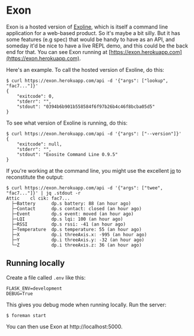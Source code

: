 # Exon

Exon is a hosted version of [Exoline](https://github.com/exosite/exoline), which is itself a command line application for a web-based product. So it's maybe a bit silly. But it has some features (e.g spec) that would be handy to have as an API, and someday it'd be nice to have a live REPL demo, and this could be the back end for that. You can see Exon running at [https://exon.herokuapp.com](https://exon.herokuapp.com).

Here's an example. To call the hosted version of Exoline, do this:

```
$ curl https://exon.herokuapp.com/api -d '{"args": ["lookup", "fac7..."]}'
{
    "exitcode": 0,
    "stderr": "",
    "stdout": "0394b6b901b558584f6f97b26b4c46f8bcba05d5"
}
```

To see what version of Exoline is running, do this:

```
$ curl https://exon.herokuapp.com/api -d '{"args": ["--version"]}'
{
    "exitcode": null,
    "stderr": "",
    "stdout": "Exosite Command Line 0.9.5"
}
```

If you're working at the command line, you might use the excellent [jq](http://stedolan.github.io/jq/) to reconstitute the output:

```
$ curl https://exon.herokuapp.com/api -d '{"args": ["twee", "fac7..."]}' | jq .stdout -r
Attic    cl cik: fac7...
  ├─Battery      dp.s battery: 88 (an hour ago)
  ├─Contact      dp.s contact: closed (an hour ago)
  ├─Event        dp.s event: moved (an hour ago)
  ├─LQI          dp.s lqi: 100 (an hour ago)
  ├─RSSI         dp.s rssi: -41 (an hour ago)
  ├─Temperature  dp.s temperature: 55 (an hour ago)
  ├─X            dp.i threeAxis.x: -995 (an hour ago)
  ├─Y            dp.i threeAxis.y: -32 (an hour ago)
  └─Z            dp.i threeAxis.z: 36 (an hour ago)
```

## Running locally

Create a file called `.env` like this:

```
FLASK_ENV=development
DEBUG=True
```

This gives you debug mode when running locally. Run the server:

```
$ foreman start
```

You can then use Exon at http://localhost:5000.
